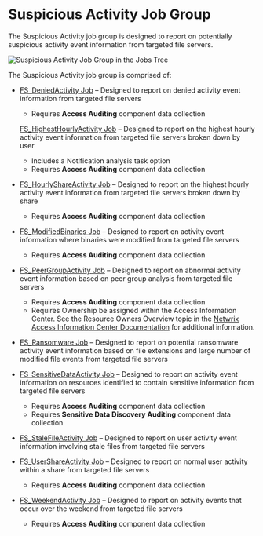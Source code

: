 # Suspicious Activity Job Group

The Suspicious Activity job group is designed to report on potentially suspicious activity event
information from targeted file servers.

![Suspicious Activity Job Group in the Jobs Tree](/img/product_docs/accessanalyzer/11.6/solutions/filesystem/activity/suspiciousactivity/jobstree.webp)

The Suspicious Activity job group is comprised of:

- [FS_DeniedActivity Job](/docs/accessanalyzer/11.6/solutions/filesystem/activity/suspiciousactivity/fs_deniedactivity.md)
  – Designed to report on denied activity event information from targeted file servers

    - Requires **Access Auditing** component data collection

    [FS_HighestHourlyActivity Job](/docs/accessanalyzer/11.6/solutions/filesystem/activity/suspiciousactivity/fs_highesthourlyactivity.md)
    – Designed to report on the highest hourly activity event information from targeted file servers
    broken down by user

    - Includes a Notification analysis task option
    - Requires **Access Auditing** component data collection

- [FS_HourlyShareActivity Job](/docs/accessanalyzer/11.6/solutions/filesystem/activity/suspiciousactivity/fs_hourlyshareactivity.md)
  – Designed to report on the highest hourly activity event information from targeted file servers
  broken down by share

    - Requires **Access Auditing** component data collection

- [FS_ModifiedBinaries Job](/docs/accessanalyzer/11.6/solutions/filesystem/activity/suspiciousactivity/fs_modifiedbinaries.md)
  – Designed to report on activity event information where binaries were modified from targeted file
  servers

    - Requires **Access Auditing** component data collection

- [FS_PeerGroupActivity Job](/docs/accessanalyzer/11.6/solutions/filesystem/activity/suspiciousactivity/fs_peergroupactivity.md)
  – Designed to report on abnormal activity event information based on peer group analysis from
  targeted file servers

    - Requires **Access Auditing** component data collection
    - Requires Ownership be assigned within the Access Information Center. See the Resource Owners
      Overview topic in the
      [Netwrix Access Information Center Documentation](https://helpcenter.netwrix.com/category/accessinformationcenter)
      for additional information.

- [FS_Ransomware Job](/docs/accessanalyzer/11.6/solutions/filesystem/activity/suspiciousactivity/fs_ransomware.md)
  – Designed to report on potential ransomware activity event information based on file extensions
  and large number of modified file events from targeted file servers
- [FS_SensitiveDataActivity Job](/docs/accessanalyzer/11.6/solutions/filesystem/activity/suspiciousactivity/fs_sensitivedataactivity.md)
  – Designed to report on activity event information on resources identified to contain sensitive
  information from targeted file servers

    - Requires **Access Auditing** component data collection
    - Requires **Sensitive Data Discovery Auditing** component data collection

- [FS_StaleFileActivity Job](/docs/accessanalyzer/11.6/solutions/filesystem/activity/suspiciousactivity/fs_stalefileactivity.md)
  – Designed to report on user activity event information involving stale files from targeted file
  servers
- [FS_UserShareActivity Job](/docs/accessanalyzer/11.6/solutions/filesystem/activity/suspiciousactivity/fs_usershareactivity.md)
  – Designed to report on normal user activity within a share from targeted file servers

    - Requires **Access Auditing** component data collection

- [FS_WeekendActivity Job](/docs/accessanalyzer/11.6/solutions/filesystem/activity/suspiciousactivity/fs_weekendactivity.md)
  – Designed to report on activity events that occur over the weekend from targeted file servers

    - Requires **Access Auditing** component data collection
